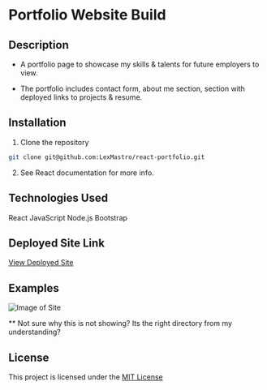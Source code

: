 # Portfolio Website Build

## Description

- A portfolio page to showcase my skills & talents for future employers to view.

- The portfolio includes contact form, about me section, section with deployed links to projects & resume.

## Installation

1. Clone the repository

```bash
git clone git@github.com:LexMastro/react-portfolio.git
```

2. See React documentation for more info.

## Technologies Used

React
JavaScript
Node.js
Bootstrap

## Deployed Site Link
[View Deployed Site](https://lexmastro.github.io/react-portfolio/)


## Examples

![Image of Site](./public/images/ScreenCapture.png)

** Not sure why this is not showing? Its the right directory from my understanding?

## License

This project is licensed under the [MIT License](LICENSE)
